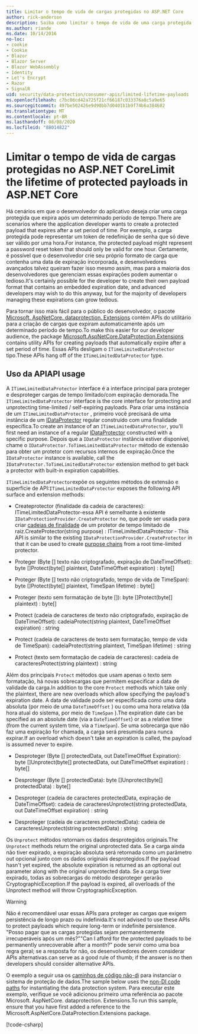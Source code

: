 ```yaml
---
title: Limitar o tempo de vida de cargas protegidas no ASP.NET Core
author: rick-anderson
description: Saiba como limitar o tempo de vida de uma carga protegida usando as APIs de proteção de dados ASP.NET Core.
ms.author: riande
ms.date: 10/14/2016
no-loc:
- cookie
- Cookie
- Blazor
- Blazor Server
- Blazor WebAssembly
- Identity
- Let's Encrypt
- Razor
- SignalR
uid: security/data-protection/consumer-apis/limited-lifetime-payloads
ms.openlocfilehash: c7bc86cd42a725f21cf66187c033376a8c5a9e65
ms.sourcegitcommit: 497be502426e9d90bb7d0401b1b9f74b6a384682
ms.translationtype: MT
ms.contentlocale: pt-BR
ms.lasthandoff: 08/08/2020
ms.locfileid: "88014822"
---
```

# <a name="limit-the-lifetime-of-protected-payloads-in-aspnet-core"></a><span data-ttu-id="fb811-103">Limitar o tempo de vida de cargas protegidas no ASP.NET Core</span><span class="sxs-lookup"><span data-stu-id="fb811-103">Limit the lifetime of protected payloads in ASP.NET Core</span></span>

<span data-ttu-id="fb811-104">Há cenários em que o desenvolvedor do aplicativo deseja criar uma carga protegida que expira após um determinado período de tempo.</span><span class="sxs-lookup"><span data-stu-id="fb811-104">There are scenarios where the application developer wants to create a protected payload that expires after a set period of time.</span></span> <span data-ttu-id="fb811-105">Por exemplo, a carga protegida pode representar um token de redefinição de senha que só deve ser válido por uma hora.</span><span class="sxs-lookup"><span data-stu-id="fb811-105">For instance, the protected payload might represent a password reset token that should only be valid for one hour.</span></span> <span data-ttu-id="fb811-106">Certamente, é possível que o desenvolvedor crie seu próprio formato de carga que contenha uma data de expiração incorporada, e desenvolvedores avançados talvez queiram fazer isso mesmo assim, mas para a maioria dos desenvolvedores que gerenciam essas expirações podem aumentar o tedioso.</span><span class="sxs-lookup"><span data-stu-id="fb811-106">It's certainly possible for the developer to create their own payload format that contains an embedded expiration date, and advanced developers may wish to do this anyway, but for the majority of developers managing these expirations can grow tedious.</span></span>

<span data-ttu-id="fb811-107">Para tornar isso mais fácil para o público do desenvolvedor, o pacote [Microsoft. AspNetCore. dataprotection. Extensions](https://www.nuget.org/packages/Microsoft.AspNetCore.DataProtection.Extensions/) contém APIs do utilitário para a criação de cargas que expiram automaticamente após um determinado período de tempo.</span><span class="sxs-lookup"><span data-stu-id="fb811-107">To make this easier for our developer audience, the package [Microsoft.AspNetCore.DataProtection.Extensions](https://www.nuget.org/packages/Microsoft.AspNetCore.DataProtection.Extensions/) contains utility APIs for creating payloads that automatically expire after a set period of time.</span></span> <span data-ttu-id="fb811-108">Essas APIs desligam o `ITimeLimitedDataProtector` tipo.</span><span class="sxs-lookup"><span data-stu-id="fb811-108">These APIs hang off of the `ITimeLimitedDataProtector` type.</span></span>

## <a name="api-usage"></a><span data-ttu-id="fb811-109">Uso da API</span><span class="sxs-lookup"><span data-stu-id="fb811-109">API usage</span></span>

<span data-ttu-id="fb811-110">A `ITimeLimitedDataProtector` interface é a interface principal para proteger e desproteger cargas de tempo limitado/com expiração demorada.</span><span class="sxs-lookup"><span data-stu-id="fb811-110">The `ITimeLimitedDataProtector` interface is the core interface for protecting and unprotecting time-limited / self-expiring payloads.</span></span> <span data-ttu-id="fb811-111">Para criar uma instância de um `ITimeLimitedDataProtector` , primeiro você precisará de uma instância de um [IDataProtector](xref:security/data-protection/consumer-apis/overview) regular construído com uma finalidade específica.</span><span class="sxs-lookup"><span data-stu-id="fb811-111">To create an instance of an `ITimeLimitedDataProtector`, you'll first need an instance of a regular [IDataProtector](xref:security/data-protection/consumer-apis/overview) constructed with a specific purpose.</span></span> <span data-ttu-id="fb811-112">Depois que a `IDataProtector` instância estiver disponível, chame o `IDataProtector.ToTimeLimitedDataProtector` método de extensão para obter um protetor com recursos internos de expiração.</span><span class="sxs-lookup"><span data-stu-id="fb811-112">Once the `IDataProtector` instance is available, call the `IDataProtector.ToTimeLimitedDataProtector` extension method to get back a protector with built-in expiration capabilities.</span></span>

<span data-ttu-id="fb811-113">`ITimeLimitedDataProtector`expõe os seguintes métodos de extensão e superfície de API:</span><span class="sxs-lookup"><span data-stu-id="fb811-113">`ITimeLimitedDataProtector` exposes the following API surface and extension methods:</span></span>

* <span data-ttu-id="fb811-114">Createprotector (finalidade da cadeia de caracteres): ITimeLimitedDataProtector-essa API é semelhante à existente `IDataProtectionProvider.CreateProtector` no, que pode ser usada para criar [cadeias de finalidade](xref:security/data-protection/consumer-apis/purpose-strings) de um protetor de tempo limitado de raiz.</span><span class="sxs-lookup"><span data-stu-id="fb811-114">CreateProtector(string purpose) : ITimeLimitedDataProtector - This API is similar to the existing `IDataProtectionProvider.CreateProtector` in that it can be used to create [purpose chains](xref:security/data-protection/consumer-apis/purpose-strings) from a root time-limited protector.</span></span>

* <span data-ttu-id="fb811-115">Proteger (Byte [] texto não criptografado, expiração de DateTimeOffset): byte []</span><span class="sxs-lookup"><span data-stu-id="fb811-115">Protect(byte[] plaintext, DateTimeOffset expiration) : byte[]</span></span>

* <span data-ttu-id="fb811-116">Proteger (Byte [] texto não criptografado, tempo de vida de TimeSpan): byte []</span><span class="sxs-lookup"><span data-stu-id="fb811-116">Protect(byte[] plaintext, TimeSpan lifetime) : byte[]</span></span>

* <span data-ttu-id="fb811-117">Proteger (texto sem formatação de byte []): byte []</span><span class="sxs-lookup"><span data-stu-id="fb811-117">Protect(byte[] plaintext) : byte[]</span></span>

* <span data-ttu-id="fb811-118">Protect (cadeia de caracteres de texto não criptografado, expiração de DateTimeOffset): cadeia</span><span class="sxs-lookup"><span data-stu-id="fb811-118">Protect(string plaintext, DateTimeOffset expiration) : string</span></span>

* <span data-ttu-id="fb811-119">Protect (cadeia de caracteres de texto sem formatação, tempo de vida de TimeSpan): cadeia</span><span class="sxs-lookup"><span data-stu-id="fb811-119">Protect(string plaintext, TimeSpan lifetime) : string</span></span>

* <span data-ttu-id="fb811-120">Protect (texto sem formatação de cadeia de caracteres): cadeia de caracteres</span><span class="sxs-lookup"><span data-stu-id="fb811-120">Protect(string plaintext) : string</span></span>

<span data-ttu-id="fb811-121">Além dos principais `Protect` métodos que usam apenas o texto sem formatação, há novas sobrecargas que permitem especificar a data de validade da carga.</span><span class="sxs-lookup"><span data-stu-id="fb811-121">In addition to the core `Protect` methods which take only the plaintext, there are new overloads which allow specifying the payload's expiration date.</span></span> <span data-ttu-id="fb811-122">A data de validade pode ser especificada como uma data absoluta (por meio de uma `DateTimeOffset` ) ou como uma hora relativa (da hora atual do sistema, por meio de `TimeSpan` ).</span><span class="sxs-lookup"><span data-stu-id="fb811-122">The expiration date can be specified as an absolute date (via a `DateTimeOffset`) or as a relative time (from the current system time, via a `TimeSpan`).</span></span> <span data-ttu-id="fb811-123">Se uma sobrecarga que não faz uma expiração for chamada, a carga será presumida para nunca expirar.</span><span class="sxs-lookup"><span data-stu-id="fb811-123">If an overload which doesn't take an expiration is called, the payload is assumed never to expire.</span></span>

* <span data-ttu-id="fb811-124">Desproteger (Byte [] protectedData, out DateTimeOffset Expiration): byte []</span><span class="sxs-lookup"><span data-stu-id="fb811-124">Unprotect(byte[] protectedData, out DateTimeOffset expiration) : byte[]</span></span>

* <span data-ttu-id="fb811-125">Desproteger (Byte [] protectedData): byte []</span><span class="sxs-lookup"><span data-stu-id="fb811-125">Unprotect(byte[] protectedData) : byte[]</span></span>

* <span data-ttu-id="fb811-126">Desproteger (cadeia de caracteres protectedData, expiração de DateTimeOffset): cadeia de caracteres</span><span class="sxs-lookup"><span data-stu-id="fb811-126">Unprotect(string protectedData, out DateTimeOffset expiration) : string</span></span>

* <span data-ttu-id="fb811-127">Desproteger (cadeia de caracteres protectedData): cadeia de caracteres</span><span class="sxs-lookup"><span data-stu-id="fb811-127">Unprotect(string protectedData) : string</span></span>

<span data-ttu-id="fb811-128">Os `Unprotect` métodos retornam os dados desprotegidos originais.</span><span class="sxs-lookup"><span data-stu-id="fb811-128">The `Unprotect` methods return the original unprotected data.</span></span> <span data-ttu-id="fb811-129">Se a carga ainda não tiver expirado, a expiração absoluta será retornada como um parâmetro out opcional junto com os dados originais desprotegidos.</span><span class="sxs-lookup"><span data-stu-id="fb811-129">If the payload hasn't yet expired, the absolute expiration is returned as an optional out parameter along with the original unprotected data.</span></span> <span data-ttu-id="fb811-130">Se a carga tiver expirado, todas as sobrecargas do método desproteger gerarão CryptographicException.</span><span class="sxs-lookup"><span data-stu-id="fb811-130">If the payload is expired, all overloads of the Unprotect method will throw CryptographicException.</span></span>

>[!WARNING]
> <span data-ttu-id="fb811-131">Não é recomendável usar essas APIs para proteger as cargas que exigem persistência de longo prazo ou indefinida.</span><span class="sxs-lookup"><span data-stu-id="fb811-131">It's not advised to use these APIs to protect payloads which require long-term or indefinite persistence.</span></span> <span data-ttu-id="fb811-132">"Posso pagar que as cargas protegidas sejam permanentemente irrecuperáveis após um mês?"</span><span class="sxs-lookup"><span data-stu-id="fb811-132">"Can I afford for the protected payloads to be permanently unrecoverable after a month?"</span></span> <span data-ttu-id="fb811-133">pode servir como uma boa regra geral; se a resposta for não, os desenvolvedores devem considerar APIs alternativas.</span><span class="sxs-lookup"><span data-stu-id="fb811-133">can serve as a good rule of thumb; if the answer is no then developers should consider alternative APIs.</span></span>

<span data-ttu-id="fb811-134">O exemplo a seguir usa os [caminhos de código não-di](xref:security/data-protection/configuration/non-di-scenarios) para instanciar o sistema de proteção de dados.</span><span class="sxs-lookup"><span data-stu-id="fb811-134">The sample below uses the [non-DI code paths](xref:security/data-protection/configuration/non-di-scenarios) for instantiating the data protection system.</span></span> <span data-ttu-id="fb811-135">Para executar este exemplo, verifique se você adicionou primeiro uma referência ao pacote Microsoft. AspNetCore. dataprotection. Extensions.</span><span class="sxs-lookup"><span data-stu-id="fb811-135">To run this sample, ensure that you have first added a reference to the Microsoft.AspNetCore.DataProtection.Extensions package.</span></span>

[!code-csharp[](limited-lifetime-payloads/samples/limitedlifetimepayloads.cs)]
